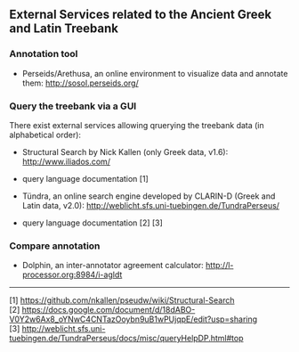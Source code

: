 ## External Services related to the Ancient Greek and Latin Treebank

### Annotation tool

* Perseids/Arethusa, an online environment to visualize data and annotate them: http://sosol.perseids.org/

### Query the treebank via a GUI

There exist external services allowing qruerying the treebank data (in alphabetical order): 

* Structural Search by Nick Kallen (only Greek data, v1.6): http://www.iliados.com/
 * query language documentation [1]

* Tündra, an online search engine developed by CLARIN-D (Greek and Latin data, v2.0): http://weblicht.sfs.uni-tuebingen.de/TundraPerseus/
 * query language documentation [2] [3]

### Compare annotation

* Dolphin, an inter-annotator agreement calculator: http://l-processor.org:8984/i-agldt

-----
[1] https://github.com/nkallen/pseudw/wiki/Structural-Search </br>
[2] https://docs.google.com/document/d/18dABO-V0Y2w6Ax8_oYNwC4CNTazOoybn9uB1wPUjqpE/edit?usp=sharing </br>
[3] http://weblicht.sfs.uni-tuebingen.de/TundraPerseus/docs/misc/queryHelpDP.html#top
